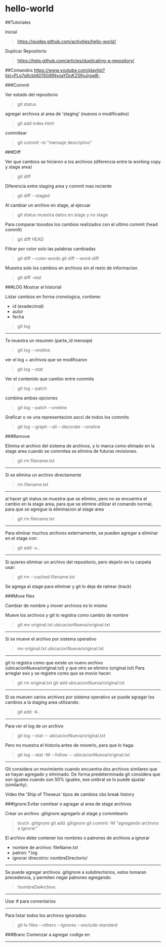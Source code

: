 # hello-world

##Tutoriales

Inicial
>https://guides.github.com/activities/hello-world/

Duplicar Repositorio
>https://help.github.com/articles/duplicating-a-repository/


##Comandos
https://www.youtube.com/playlist?list=PLg7s6cbtAD15G8lNyoaYDuKZSKyJrgwB-

###Commit

Ver estado del repositorio
>git status

agregar archivos al area de 'staging' (nuevos o modificados)
>git add index.html

commitear
>git commit -m "mensaje descriptivo"


###Diff

Ver que cambios se hicieron a los archivos (diferencia entre la working copy y stage area)
>git diff

Diferencia entre staging area y commit mas reciente
>git diff --staged

Al cambiar un archivo en stage, al ejecuar
>git status
muestra datos en stage y no stage

Para comparar tooodos los cambios realizados con el ultimo commit (head commit)
>git diff HEAD

Filtrar por color solo las palabras cambiadas
>git diff --color-words
>git diff --word-diff

Muestra solo los cambios en archivos sin el resto de informacion
>git diff -stat

###LOG
Mostrar el historial

Listar cambios en forma cronologica, contiene:
- id (exadecimal)
- autor
- fecha

>git log

---

Te muestra un resumen (parte_id mensaje)
>git log --oneline

ver el log + archivos que se modificaron
>git log --stat

Ver el contenido que cambio entre commits
>git log --patch

combina ambas opciones
>git log --patch --oneline

Graficar o ve una representacion ascci de todos los commits
>git log --graph --all --decorate --oneline


###Remove

Elimina el archivo del sistema de archivos, y lo marca como elimado en la stage area
cuando se commitea se elimina de futuras revisiones.
>git rm filename.txt

---

Si se elimina un archivo directamente
>rm filename.txt

---

al hacer git status se muestra que se elimino, pero no se encuentra el cambio en la stage area, para que se elimine utilizar el comando normal, para que se agregue la eliminacion al stage area
>git rm filename.txt

---

Para elminar muchos archivos externamente, se pueden agregar a eliminar en el stage con:
>git add -u .

---

Si quieres eliminar un archivo del repositorio, pero dejarlo en tu carpeta usar:
>git rm --cached filename.txt

Se agrega al stage para eliminar y git lo deja de ratrear (track)


###Move files

Cambiar de nombre y mover archivos es lo mismo

Mueve los archivos y git lo registra como cambio de nombre
>git mv original.txt ubicacionNueva/original.txt

---

Si se mueve el archivo por sistema operativo
>mv original.txt ubicacionNueva/original.txt

---

git lo registra como que existe un nuevo archivo (ubicacionNueva/original.txt) y que otro se elimino (original.txt)
Para arreglar eso y se registre como que se movio hacer:
>git rm original.txt
>git add ubicacionNueva/original.txt

---

Si se mueven varios archivos por sistema operativo se puede agragar los cambios a la staging area utilizando:
>git add -A .

---

Para ver el log de un archivo
>git log --stat -- ubicacionNueva/original.txt

Pero no muestra el historia antes de moverlo, para que lo haga:
>git log --stat -M --follow -- ubicacionNueva/original.txt

---

Git considera un movimiento cuando encuentra dos archivos similares que se hayan agregado y eliminado. De forma predeterminada git considera que son iguales cuando son 50% iguales, ese umbral se lo puede ajustar (similarity).

Video the 'Ship of Theseus'
tipos de cambios
cbs break history

###Ignore
Evitar comitear o agragar al area de stage archivos

Crear un archivo .gitignore agregarlo al stage y commitearlo
>touch .gitignore
>git add .gitignore
>git commit -M "agregando archivos a ignorar"

El archivo debe contener los nombres o patrones de archivos a ignorar

- nombre de archivo: fileName.txt
- patron: *.log
- ignorar direcotrio: nombreDirectorio/

---

Se puede agregar archivos .gitignore a subdirectorios, estos tomaran precedencia, y permiten negar patrones agregando:
>!nombreDeArchivo

---
Usar # para comentarios


---

Para listar todos los archivos ignorados:
>git ls-files --others --ignores --exclude-standard

###Branc
Comenzar a agregar codigo en



---





